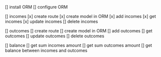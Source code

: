 [] install ORM
[] configure ORM

[] incomes
    [x] create route
    [x] create model in ORM
    [x] add incomes
    [x] get incomes
    [x] update incomes
    [] delete incomes

[] outcomes
    [] create route
    [] create model in ORM
    [] add outcomes
    [] get outcomes
    [] update outcomes
    [] delete outcomes

[] balance
    [] get sum incomes amount
    [] get sum outcomes amount
    [] get balance between incomes and outcomes
